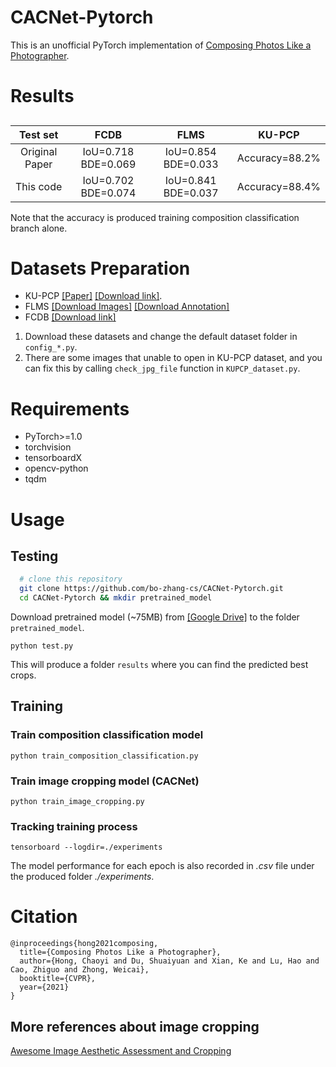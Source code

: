 # CACNet-Pytorch
This is an unofficial PyTorch implementation of [Composing Photos Like a Photographer](https://openaccess.thecvf.com/content/CVPR2021/html/Hong_Composing_Photos_Like_a_Photographer_CVPR_2021_paper.html).

# Results

## 
| Test set | FCDB | FLMS | KU-PCP |
|:--:|:--:|:--:|:--:|
| Original Paper | IoU=0.718 BDE=0.069 | IoU=0.854 BDE=0.033 | Accuracy=88.2% |
| This code      | IoU=0.702 BDE=0.074 | IoU=0.841 BDE=0.037 | Accuracy=88.4% |

Note that the accuracy is produced training composition classification branch alone.

# Datasets Preparation
+ KU-PCP [[Paper]](https://www.sciencedirect.com/science/article/abs/pii/S1047320318301147)
[[Download link]](http://mcl.korea.ac.kr/research/Submitted/jtlee_JVCIR2018/KU_PCP_Dataset.zip).
+ FLMS [[Download Images]](http://fangchen.org/proj_page/FLMS_mm14/data/radomir500_image/image.tar) [[Download Annotation]](http://fangchen.org/proj_page/FLMS_mm14/data/radomir500_gt/release_data.tar)
+ FCDB [[Download link]](https://github.com/yiling-chen/flickr-cropping-dataset)

1. Download these datasets and change the default dataset folder in ``config_*.py``. 
2. There are some images that unable to open in KU-PCP dataset, and you can fix this by calling ``check_jpg_file`` function in ``KUPCP_dataset.py``.

# Requirements
- PyTorch>=1.0
- torchvision
- tensorboardX
- opencv-python
- tqdm

# Usage

## Testing

```bash
  # clone this repository
  git clone https://github.com/bo-zhang-cs/CACNet-Pytorch.git
  cd CACNet-Pytorch && mkdir pretrained_model
  ```
Download pretrained model (~75MB) from [[Google Drive]](https://drive.google.com/file/d/19LUhHK1viHu9TYqzk2te2orqzKMA_ZRQ/view?usp=sharing) to the folder ``pretrained_model``.
```
python test.py
```
This will produce a folder ``results`` where you can find the predicted best crops.

## Training

### Train composition classification model
```
python train_composition_classification.py
```

### Train image cropping model (CACNet)
```
python train_image_cropping.py
```

### Tracking training process
```
tensorboard --logdir=./experiments
```
The model performance for each epoch is also recorded in *.csv* file under the produced folder *./experiments*. 

# Citation
```
@inproceedings{hong2021composing,
  title={Composing Photos Like a Photographer},
  author={Hong, Chaoyi and Du, Shuaiyuan and Xian, Ke and Lu, Hao and Cao, Zhiguo and Zhong, Weicai},
  booktitle={CVPR},
  year={2021}
}
```

## More references about image cropping 
[Awesome Image Aesthetic Assessment and Cropping](https://github.com/bcmi/Awesome-Aesthetic-Evaluation-and-Cropping)
